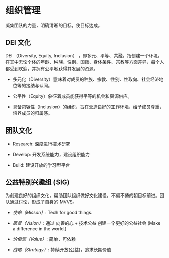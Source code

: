 
# 组织管理

凝集团队的力量，明确清晰的目标，使目标达成。

## DEI 文化

DEI （Diversity, Equity, Inclusion） ，即多元、平等、共融，指创建一个环境，在其中无论个体的年龄、种族、性别、国籍、身体条件、宗教等方面差异，每个人都受到欢迎，并拥有公平地获得其发展的资源。

- 多元化（Diversity）意味着对成员的种族、宗教、性别、性取向、社会经济地位等的接纳与认同。

- 公平性（Equity）象征着成员能获得平等的机会和资源供应。

- 具备包容性（Inclusion）的组织，旨在营造良好的工作环境，给予成员尊重，培养成员的归属感。

## 团队文化

- Research: 深度进行技术研究

- Develop: 开发系统能力，建设组织能力

- Build: 建设开放的学习型平台


## 公益特别兴趣组 (SIG)

为创建良好的组织文化，帮助团队组织做好文化建设，不偏不倚的朝目标前进。团队通过讨论，形成了自身的 MVVS。

- *使命（Misson）*: Tech for good things.

- *愿景（Vision）*: 通过 向善的心 + 技术公益 创建一个更好的公益社会 (Make a difference in the world.)

- *价值观（Value）*: 简单，可依赖

- *战略（Strategy）*: 持续开放(公益)，追求长期价值

